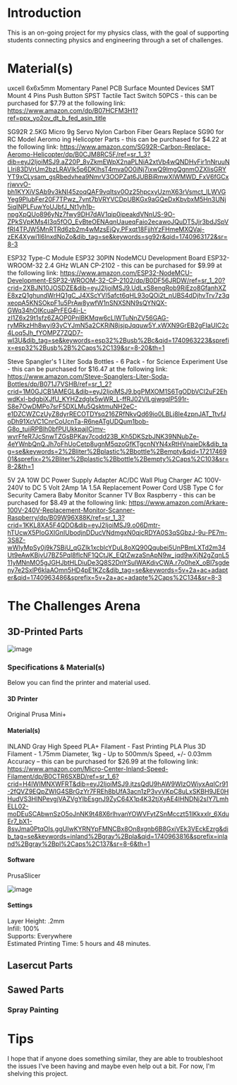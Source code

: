 

# Introduction

This is an on-going project for my physics class, with the goal of supporting students connecting physics and engineering through a set of challenges.

# Material(s)

uxcell 6x6x5mm Momentary Panel PCB Surface Mounted Devices SMT Mount 4 Pins Push Button SPST Tactile Tact Switch 50PCS  - this can be purchased for $7.79 at the following link: https://www.amazon.com/dp/B07HCFM3H1?ref=ppx_yo2ov_dt_b_fed_asin_title

SG92R 2.5KG Micro 9g Servo Nylon Carbon Fiber Gears Replace SG90 for RC Model Aeromo ing Helicopter Parts - this can be purchased for $4.22 at the following link: https://www.amazon.com/SG92R-Carbon-Replace-Aeromo-Helicopter/dp/B0CJM8RC5F/ref=sr_1_3?dib=eyJ2IjoiMSJ9.aZ20P_8vZkmEWpX2naPLNiA2xtVb4wQNDHvFir1nNruuNLIri83DVrUm2bzLRAVIk5p6DKIhsT4mva0O0iNj7ixwQ9lmgQgnmOZXIisGRYYT9xCLysam_gsRbedvhea9NmrV3OOPZat6JUBBiRmwXlWMWD_FxV6fGCxrjwvvO-bh1KYXiVSAb9v3kNI45zoqQAF9vqItsv0Oz25hpcxyUzmX63rVsmct_lLWVGYeg9PlubFer20F7TPwz_7vnt7bVRYVCDpUBKGx9aGQeDxKbvbxM5Hn3UNj5iqINPLFuwYoUJbfJ_Nt1yh1b-npgXpQUo896yNz7fwy9DH7dAV1qip0ipeakdVNnUS-9O-ZPkSVpKMs4I3q5fOO_EvBteOENAqnUaueqFaio2ecawoJQuDT5Jjr3bdJSpVfRI4TPJW5MnRTRd6zb2m4wMzsEjQy.PFxqt18FjjhYzFHmeMXQVaj-zEK4Xywi1l6lnxdNoZo&dib_tag=se&keywords=sg92r&qid=1740963172&sr=8-3

ESP32 Type-C Module ESP32 30PIN NodeMCU Development Board ESP32-WROOM-32 2.4 GHz WLAN CP-2102 - this can be purchased for $9.99 at the following link: https://www.amazon.com/ESP32-NodeMCU-Development-ESP32-WROOM-32-CP-2102/dp/B0DF56JRDW/ref=sr_1_20?crid=2XBJN10JOSDZE&dib=eyJ2IjoiMSJ9.UdLxS8engRob9RiEzo8GfanhXZE8xzQ1ghundWrHQ1gC_J4XScYVl5afct6qHL93oQOi2t_nUBS4dDjhvTrv7z3qxeopA5KNSOkpF1u5PrAw8ywfW1nSNXSNN9sQYNQX-GWq34hOIKcuaPrFEG4j-L-zI1Z6x29t1sfz6ZAOP0PnIBKMqw6cLlWTuNnZV56GAG-ryMRkzHh8wyi93yCYJmN5a2CKRjN8jsjpJqquw5Y.xWXN9GrEB2gFIaUIC2c4Loq5Jh_fYOMPZ7ZQD7-wI3U&dib_tag=se&keywords=esp32%2Busb%2Bc&qid=1740963223&sprefix=esp32%2Busb%2B%2Caps%2C139&sr=8-20&th=1

Steve Spangler's 1 Liter Soda Bottles - 6 Pack - for Science Experiment Use - this can be purchased for $16.47 at the following link: https://www.amazon.com/Steve-Spanglers-Liter-Soda-Bottles/dp/B071J7VSHB/ref=sr_1_2?crid=1M0GJCB1AMEGL&dib=eyJ2IjoiMSJ9.bgPMXOM1S6TgODbVCI2uF2EhwdKxl-bdgbiXJfU_KYHZzdglx5wWR_L-ffRJ02VlLgjwgqlP591r-S8e7OwDMPo7srF5DXLMu5QsktmuNH2eC-e1DZCWZCzUyZ8dyrRECOTDYsq216ZRfNkvQd69io0LBLj8Ie4zpnJAT_TtvfJoDh91XcVC1CnrCoUcnTa-R6neATgUDQum1bob-G8o_tuijRPBlh0bfPUUkkpajlCjmv-wvrFfeR7JcSnwTZGsBPKav7codd23B_Kh5DKSzbJNK39NNubZe-4eYWnbQnQ.Jh7oFhUoCetp8ugnM5qzoGfKTgcnNYN4xRtHVnaieDk&dib_tag=se&keywords=2%2Bliter%2Bplastic%2Bbottle%2Bempty&qid=1721746901&sprefix=2%2Bliter%2Bplastic%2Bbottle%2Bempty%2Caps%2C103&sr=8-2&th=1

5V 2A 10W DC Power Supply Adapter AC/DC Wall Plug Charger AC 100V-240V to DC 5 Volt 2Amp 1A 1.5A Replacement Power Cord USB Type C for Security Camera Baby Monitor Scanner TV Box Raspberry - this can be purchased for $8.49 at the following link: https://www.amazon.com/Arkare-100V-240V-Replacement-Monitor-Scanner-Raspberry/dp/B09W96X88K/ref=sr_1_3?crid=1KKL8XA5F4QDO&dib=eyJ2IjoiMSJ9.o06Dmtr-hTUcwX5PloGXIGnIUbodjnDDucVNdmgxN0qjcRDYA0S3qSGbzJ-9u-PE7m-3S8Z-wWIyMpSy0j9k7SBiU_qGZIk1xcblcYDuL8oXQ90Qqubei5UnPBmLXTd2m34Ut9eAwKBjvU7BZ5Pql8flcNF1QCtJK_EQtZwzaSnApN9w_jqd9wXjN2gZqnL511yMNnMO5gJGHJbtHLDiuDe3Q8S2DnYSulWAKdivCWA.r7o0heX_oBl7sgdeny7e2SxlP6klaAOmn5HD4pE1KZc&dib_tag=se&keywords=5v+2a+ac+adapter&qid=1740963486&sprefix=5v+2a+ac+adapte%2Caps%2C134&sr=8-3

# The Challenges Arena

## 3D-Printed Parts

![image](https://github.com/user-attachments/assets/7efa9d2a-d2e1-4c45-a655-ee21e8b9ea24)

### Specifications & Material(s)
Below you can find the printer and material used.
#### 3D Printer
 Original Prusa Mini+
#### Material(s)

INLAND Gray High Speed PLA+ Filament - Fast Printing PLA Plus 3D Filament - 1.75mm Diameter, 1kg - Up to 500mm/s Speed, +/- 0.03mm Accuracy – this can be purchased for $26.99 at the following link: https://www.amazon.com/Micro-Center-Inland-Speed-Filament/dp/B0CTR6SXBD/ref=sr_1_6?crid=H4IWIMNXWFRT&dib=eyJ2IjoiMSJ9.jtzsQdU9hAW9WIzOWiyxAqICr91-2fQVZ9EQpZWIG4SBrGzYr7FREh8bUfA3acn1zP3vvVKpC8uLxSKBH9JE0HHudVS3HINPevgjVAZVgYIbEsgnJ9ZyC64X1p4K32tjXyAE4IHNDNj2sIY7LmhELL02-moDEuSCAbwnSzO5oJnNK9t48X6rlhvanYOWVFytZSnMcczt51IKkxxIr_6XduEr7_bX1-8svJma0PtqOIs.ggUIwKYRNYpFMNCBx8On8xgnb6B8GxjVEk3VEckEzrg&dib_tag=se&keywords=inland%2Bgray%2Bpla&qid=1740963816&sprefix=inland%2Bgray%2Bpl%2Caps%2C137&sr=8-6&th=1

#### Software
 PrusaSlicer
 
![image](https://github.com/user-attachments/assets/16f9d201-4cf2-425c-83e7-7f85e8d8aec7)

#### Settings
  Layer Height: .2mm \
  Infill: 100% \
  Supports: Everywhere \
  Estimated Printing Time: 5 hours and 48 minutes.

## Lasercut Parts

## Sawed Parts

### Spray Painting

# Tips

I hope that if anyone does something similar, they are able to troubleshoot the issues I've been having and maybe even help out a bit. For now, I'm shelving this project.
